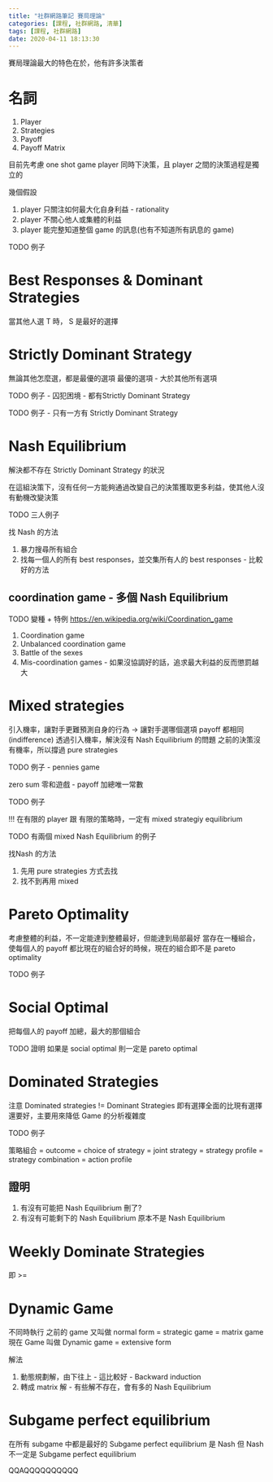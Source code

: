 ```yaml
---
title: "社群網路筆記 賽局理論"
categories: [課程, 社群網路, 清華]
tags: [課程, 社群網路]
date: 2020-04-11 18:13:30
---
```


賽局理論最大的特色在於，他有許多決策者

# 名詞
1. Player
2. Strategies
3. Payoff
4. Payoff Matrix

目前先考慮 one shot game
player 同時下決策，且 player 之間的決策過程是獨立的

幾個假設
1. player 只關注如何最大化自身利益 - rationality
2. player 不關心他人或集體的利益
3. player 能完整知道整個 game 的訊息(也有不知道所有訊息的 game)

TODO 例子

# Best Responses & Dominant Strategies
當其他人選 T 時， S 是最好的選擇

# Strictly Dominant Strategy
無論其他怎麼選，都是最優的選項
最優的選項 - 大於其他所有選項


TODO 例子 - 囚犯困境 - 都有Strictly Dominant Strategy

TODO 例子 - 只有一方有 Strictly Dominant Strategy


# Nash Equilibrium
解決都不存在 Strictly Dominant Strategy 的狀況

在這組決策下，沒有任何一方能夠通過改變自己的決策獲取更多利益，使其他人沒有動機改變決策

TODO 三人例子

找 Nash 的方法
1. 暴力搜尋所有組合
2. 找每一個人的所有 best responses，並交集所有人的 best responses - 比較好的方法

## coordination game - 多個 Nash Equilibrium
TODO 變種 + 特例
https://en.wikipedia.org/wiki/Coordination_game
1. Coordination game
2. Unbalanced coordination game
3. Battle of the sexes
4. Mis-coordination games - 如果沒協調好的話，追求最大利益的反而懲罰越大

# Mixed strategies
引入機率，讓對手更難預測自身的行為 -> 讓對手選哪個選項 payoff 都相同(indifference)
透過引入機率，解決沒有 Nash Equilibrium 的問題
之前的決策沒有機率，所以撐過 pure strategies

TODO 例子 - pennies game

zero sum 零和遊戲 - payoff 加總唯一常數 

TODO 例子

!!! 在有限的 player 跟 有限的策略時，一定有 mixed strategiy equilibrium

TODO 有兩個 mixed Nash Equilibrium 的例子

找Nash 的方法
1. 先用 pure strategies 方式去找
2. 找不到再用 mixed 

# Pareto Optimality
考慮整體的利益，不一定能達到整體最好，但能達到局部最好
當存在一種組合，使每個人的 payoff 都比現在的組合好的時候，現在的組合即不是 pareto optimality

TODO 例子

# Social Optimal
把每個人的 payoff 加總，最大的那個組合

TODO 證明 如果是 social optimal 則一定是 pareto optimal

# Dominated Strategies
注意 Dominated strategies != Dominant Strategies
即有選擇全面的比現有選擇還要好，主要用來降低 Game 的分析複雜度

TODO 例子

策略組合 = outcome = choice of strategy = joint strategy = strategy profile = strategy combination = action profile

## 證明
1. 有沒有可能把 Nash Equilibrium 刪了?
2. 有沒有可能剩下的 Nash Equilibrium 原本不是 Nash Equilibrium

# Weekly Dominate Strategies
即 >=


# Dynamic Game
不同時執行
之前的 game 又叫做 normal form = strategic game = matrix game
現在 Game 叫做 Dynamic game = extensive form

解法
1. 動態規劃解，由下往上 - 這比較好 - Backward induction
2. 轉成 matrix 解 - 有些解不存在，會有多的 Nash Equilibrium

# Subgame perfect equilibrium
在所有 subgame 中都是最好的 
Subgame perfect equilibrium 是 Nash
但 Nash 不一定是 Subgame perfect equilibrium

QQAQQQQQQQQQQ